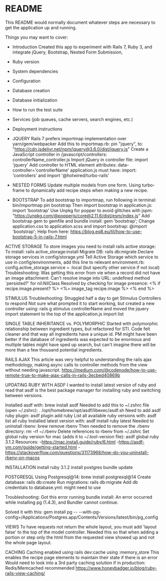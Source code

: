 # README

This README would normally document whatever steps are necessary to get the
application up and running.

Things you may want to cover:

* Introduction
Created this app to experiment with Rails 7, Ruby 3, and integrate jQuery, Bootstrap,
Nested Form Submission, 

* Ruby version

* System dependencies

* Configuration

* Database creation

* Database initialization

* How to run the test suite

* Services (job queues, cache servers, search engines, etc.)

* Deployment instructions

* JQUERY
Rails 7 prefers importmap implementation over yarn/gem/webpacker
Add this to importmap.rb: pin "jquery", to: "https://cdn.jsdelivr.net/npm/jquery@3.6.0/dist/jquery.js"
Create a JavaScript controller in /javascript/controllers: controllerName_controller.js
Import jQuery in controller file: import 'jquery'
Add controller to HTML element attributes: data-controller='controllerName'
application.js must have: import: 'controllers' and import '@hotwired/turbo-rails'

* NESTED FORMS
Update multiple models from one form. 
Using turbo-frame to dynamically add recipe steps when making a new recipe.

* BOOTSTRAP
To add bootstrap to importmap, run following in terminal: bin/importmap pin bootstrap
Then import bootstrap in application.js: import 'bootstrap'
Use Unpkg for popper to avoid glitches with jspm: "https://unpkg.com/@popperjs/core@2.11.6/dist/esm/index.js"
Add bootstrap gem to gemfile and bundle install: gem 'bootstrap';
Change application.css to application.scss and import bootstrap: @import 'bootstrap';
Help from here: https://blog.eq8.eu/til/how-to-use-bootstrap-5-in-rails-7.html

ACTIVE STORAGE
To store images you need to install rails active storage:
To install: rails active_storage:install
Migrate DB: rails db:migrate
Declare storage services in config/storage.yml
Tell Active Storage which service to use in config/environments, add this line to relevant environment.rb: config.active_storage.service = :local (but specify other service if not local)
Troubleshooting: 
Was getting this error from vie when a record did not have an image attachment: Can't resolve image into URL: undefined method `persisted?' for nil:NilClass
Resolved by checking for image presence:
    <% if recipe.image.present? %>
      <%= image_tag recipe.image %>
    <% end %>


STIMULUS
Troubleshooting: Struggled half a day to get Stimulus Controllers to respond
Not sure what prompted it to start working, but created a new controller using:
rails g stimulus controllerName
and moved the jquery import statement to the top of the application.js import list

SINGLE TABLE INHERITANCE vs. POLYMORPHIC
Started with polymorphic relationship between ingredient types, but refactored
for STI. Code felt cleaner and that way all ingredients have a unique id. PM might
have been better if the database of ingredients was expected to be enormous and
multiple tables might have sped up search, but can't imagine there will be more 
than a few thousand potential ingredients.

RAILS AJAX 
This article was very helpful to understanding the rails ajax methodology, 
making async calls to controller methods from the view without needing javascript.
https://medium.com/@codenode/how-to-use-remote-true-to-make-ajax-calls-in-rails-3ecbed40869b

UPDATING RUBY WITH ASDF
I wanted to install latest version of ruby and read that asdf is the best package manager
for installing ruby and switching between versions. 

Installed asdf with: brew install asdf
Needed to add this to ~/.zshrc file (open ~/.zshrc): . /opt/homebrew/opt/asdf/libexec/asdf.sh
Need to add asdf ruby plugin: asdf plugin add ruby
List all available ruby versions with: asdf list all ruby
Installed latest version with: asdf install ruby latest
Needed to uninstall rbenv: brew remove rbenv
Then needed to remove the .rbenv directory: rm -rf ~/.rbenv
Delete references to rbenv from ~/.zshrc
Set global ruby version for mac (adds it to ~/.tool-version file): asdf global ruby 3.1.2
Resources:
-https://mac.install.guide/ruby/6.html
-https://asdf-vm.com/guide/getting-started.html
-https://stackoverflow.com/questions/31173968/how-do-you-uninstall-rbenv-on-macos

INSTALLATION
install ruby 3.1.2
install postgres
bundle update

POSTGRESQL
Using Postgresql@14: brew install postgresql@14
Create database: rails db:create
Run migrations: rails db:migrate
Add db credentials to database.yml: might need to use 

Troubleshooting:
Got this error running bundle install: An error occurred while installing pg (1.4.3), and Bundler cannot continue.

Solved it with this: gem install pg -- --with-pg-config=/Applications/Postgres.app/Contents/Versions/latest/bin/pg_config

VIEWS
To have requests not return the whole layout, you must add 'layout false' to the 
top of the model controller. Needed this so that when adding a portion or step
only the html from the requested view showed up and not the whole page layout.

CACHING
Caching enabled using rails dev:cache using :memory_store
This enables the recipe page elements to maintain their state if there is an error
Would need to look into a 3rd party caching solution if in production: Redis/Memcached recommended
https://www.honeybadger.io/blog/ruby-rails-view-caching/
